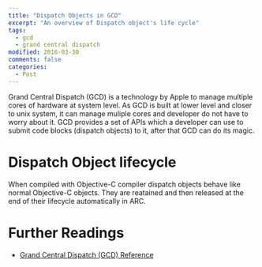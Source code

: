 ```yaml
---
title: "Dispatch Objects in GCD"
excerpt: "An overview of Dispatch object's life cycle"
tags: 
  - gcd
  - grand central dispatch
modified: 2016-03-30
comments: false
categories:
  - Post
---
```


Grand Central Dispatch (GCD) is a technology by Apple to manage multiple cores of hardware at system level. As GCD is built at lower level and closer to unix system, it can manage muliple cores and developer do not have to worry about it. GCD provides a set of APIs which a developer can use to submit code blocks (dispatch objects) to it, after that GCD can do its magic.

# Dispatch Object lifecycle
When compiled with Objective-C compiler dispatch objects behave like normal Objective-C objects. They are reatained and then released at the end of their lifecycle automatically in ARC. 

# Further Readings
- [Grand Central Dispatch (GCD) Reference](https://developer.apple.com/library/ios/documentation/Performance/Reference/GCD_libdispatch_Ref/)